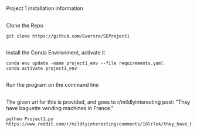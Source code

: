 #
Project 1 installation information

##
Clone the Repo

```
git clone https://github.com/Ewersra/SEProject1
```

##
Install the Conda Environment, activate it

```
conda env update -name project1_env --file requirements.yaml
conda activate project1_env
```

##
Run the program on the command line
##
The given url for this is provided, and goes to r/mildlyinteresting post: "They have baguette vending machines in France."

```
python Project1.py https://www.reddit.com/r/mildlyinteresting/comments/16lr7xk/they_have_baguette_vending_machines_in_france/
``` 
